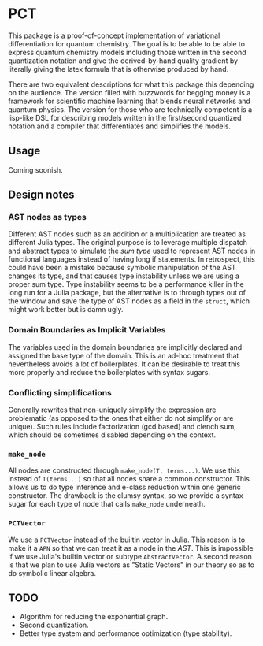 # PCT

This package is a proof-of-concept implementation of variational
differentiation for quantum chemistry. The goal is to be able to be able to
express quantum chemistry models including those written in the second
quantization notation and give the derived-by-hand quality gradient by
literally giving the latex formula that is otherwise produced by hand.

There are two equivalent descriptions for what this package this depending on
the audience. The version filled with buzzwords for begging money is
a framework for scientific machine learning that blends neural networks and
quantum physics. The version for those who are technically competent is
a lisp-like DSL for describing models written in the first/second quantized
notation and a compiler that differentiates and simplifies the models. 

## Usage

Coming soonish.



## Design notes


### AST nodes as types

Different AST nodes such as an addition or a multiplication are treated as
different Julia types. The original purpose is to leverage multiple dispatch and
abstract types to simulate the _sum type_ used to represent AST nodes in
functional languages instead of having long if statements. In retrospect, this
could have been a mistake because symbolic manipulation of the AST changes its
type, and that causes type instability unless we are using a proper sum type.
Type instability seems to be a performance killer in the long run for a Julia
package, but the alternative is to through types out of the window and save the
type of AST nodes as a field in the `struct`, which might work better but is
damn ugly.

### Domain Boundaries as Implicit Variables

The variables used in the domain boundaries are implicitly declared and
assigned the base type of the domain. This is an ad-hoc treatment that
nevertheless avoids a lot of boilerplates. It can be desirable to treat this more 
properly and reduce the boilerplates with syntax sugars.

### Conflicting simplifications

Generally rewrites that non-uniquely simplify  the expression are problematic
(as opposed to the ones that either do not simplify or are unique). Such rules
include factorization (gcd based) and clench sum, which should be sometimes
disabled depending on the context.

### `make_node`

All nodes are constructed through `make_node(T, terms...)`. We use this instead
of `T(terms...)` so that all nodes share a common constructor. This allows us
to do type inference and e-class reduction within one generic constructor.
The drawback  is the clumsy syntax, so we provide a syntax sugar for each type of node
that calls `make_node` underneath.


### `PCTVector`

We use a `PCTVector` instead of the builtin vector in Julia. This reason is to
make it a `APN` so that we can treat it as a node in the *AST*. This is
impossible if we use Julia's builtin vector or subtype `AbstractVector`.
A second reason is that we plan to use Julia vectors as "Static Vectors" in
our theory so as to do symbolic linear algebra.


## TODO

- Algorithm for reducing the exponential graph.
- Second quantization.
- Better type system and performance optimization (type stability).


